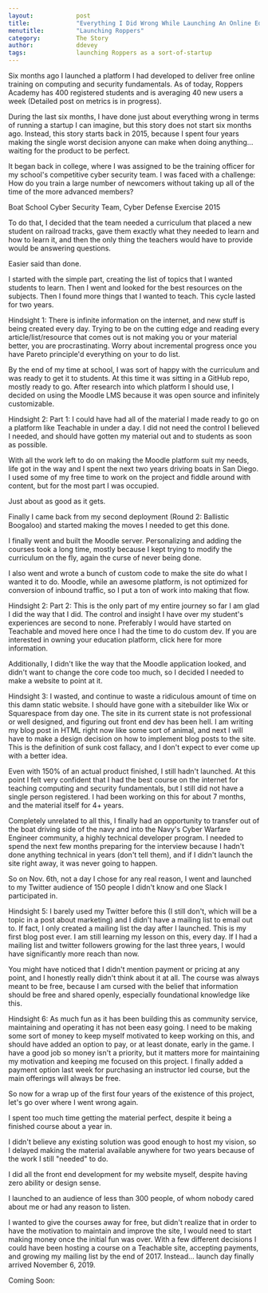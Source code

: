 ```yaml
---
layout:            post
title:             "Everything I Did Wrong While Launching An Online Education Platform"
menutitle:         "Launching Roppers"
category:          The Story
author:            ddevey
tags:              launching Roppers as a sort-of-startup
---
```

    
Six months ago I launched a platform I had developed to deliver free online training on computing and security fundamentals. As of today, Roppers Academy has 400 registered students and is averaging 40 new users a week (Detailed post on metrics is in progress).

During the last six months, I have done just about everything wrong in terms of running a startup I can imagine, but this story does not start six months ago. Instead, this story starts back in 2015, because I spent four years making the single worst decision anyone can make when doing anything... waiting for the product to be perfect.

It began back in college, where I was assigned to be the training officer for my school's competitive cyber security team. I was faced with a challenge: How do you train a large number of newcomers without taking up all of the time of the more advanced members?


Boat School Cyber Security Team, Cyber Defense Exercise 2015

To do that, I decided that the team needed a curriculum that placed a new student on railroad tracks, gave them exactly what they needed to learn and how to learn it, and then the only thing the teachers would have to provide would be answering questions.

Easier said than done.

I started with the simple part, creating the list of topics that I wanted students to learn. Then I went and looked for the best resources on the subjects. Then I found more things that I wanted to teach. This cycle lasted for two years.

Hindsight 1: There is infinite information on the internet, and new stuff is being created every day. Trying to be on the cutting edge and reading every article/list/resource that comes out is not making you or your material better, you are procrastinating. Worry about incremental progress once you have Pareto principle'd everything on your to do list.

By the end of my time at school, I was sort of happy with the curriculum and was ready to get it to students. At this time it was sitting in a GitHub repo, mostly ready to go. After research into which platform I should use, I decided on using the Moodle LMS because it was open source and infinitely customizable.

Hindsight 2: Part 1: I could have had all of the material I made ready to go on a platform like Teachable in under a day. I did not need the control I believed I needed, and should have gotten my material out and to students as soon as possible.

With all the work left to do on making the Moodle platform suit my needs, life got in the way and I spent the next two years driving boats in San Diego. I used some of my free time to work on the project and fiddle around with content, but for the most part I was occupied.


Just about as good as it gets.

Finally I came back from my second deployment (Round 2: Ballistic Boogaloo) and started making the moves I needed to get this done.

I finally went and built the Moodle server. Personalizing and adding the courses took a long time, mostly because I kept trying to modify the curriculum on the fly, again the curse of never being done.

I also went and wrote a bunch of custom code to make the site do what I wanted it to do. Moodle, while an awesome platform, is not optimized for conversion of inbound traffic, so I put a ton of work into making that flow.

Hindsight 2: Part 2: This is the only part of my entire journey so far I am glad I did the way that I did. The control and insight I have over my student's experiences are second to none. Preferably I would have started on Teachable and moved here once I had the time to do custom dev. If you are interested in owning your education platform, click here for more information.

Additionally, I didn't like the way that the Moodle application looked, and didn't want to change the core code too much, so I decided I needed to make a website to point at it.

Hindsight 3: I wasted, and continue to waste a ridiculous amount of time on this damn static website. I should have gone with a sitebuilder like Wix or Squarespace from day one. The site in its current state is not professional or well designed, and figuring out front end dev has been hell. I am writing my blog post in HTML right now like some sort of animal, and next I will have to make a design decision on how to implement blog posts to the site. This is the definition of sunk cost fallacy, and I don't expect to ever come up with a better idea.

Even with 150% of an actual product finished, I still hadn't launched. At this point I felt very confident that I had the best course on the internet for teaching computing and security fundamentals, but I still did not have a single person registered. I had been working on this for about 7 months, and the material itself for 4+ years.

Completely unrelated to all this, I finally had an opportunity to transfer out of the boat driving side of the navy and into the Navy's Cyber Warfare Engineer community, a highly technical developer program. I needed to spend the next few months preparing for the interview because I hadn't done anything technical in years (don't tell them), and if I didn't launch the site right away, it was never going to happen.

So on Nov. 6th, not a day I chose for any real reason, I went and launched to my Twitter audience of 150 people I didn't know and one Slack I participated in.

Hindsight 5: I barely used my Twitter before this (I still don't, which will be a topic in a post about marketing) and I didn't have a mailing list to email out to. If fact, I only created a mailing list the day after I launched. This is my first blog post ever. I am still learning my lesson on this, every day. If I had a mailing list and twitter followers growing for the last three years, I would have significantly more reach than now.

You might have noticed that I didn't mention payment or pricing at any point, and I honestly really didn't think about it at all. The course was always meant to be free, because I am cursed with the belief that information should be free and shared openly, especially foundational knowledge like this.

Hindsight 6: As much fun as it has been building this as community service, maintaining and operating it has not been easy going. I need to be making some sort of money to keep myself motivated to keep working on this, and should have added an option to pay, or at least donate, early in the game. I have a good job so money isn't a priority, but it matters more for maintaining my motivation and keeping me focused on this project. I finally added a payment option last week for purchasing an instructor led course, but the main offerings will always be free.

So now for a wrap up of the first four years of the existence of this project, let's go over where I went wrong again.

I spent too much time getting the material perfect, despite it being a finished course about a year in.

I didn't believe any existing solution was good enough to host my vision, so I delayed making the material available anywhere for two years because of the work I still "needed" to do.

I did all the front end development for my website myself, despite having zero ability or design sense.

I launched to an audience of less than 300 people, of whom nobody cared about me or had any reason to listen.

I wanted to give the courses away for free, but didn't realize that in order to have the motivation to maintain and improve the site, I would need to start making money once the initial fun was over.
With a few different decisions I could have been hosting a course on a Teachable site, accepting payments, and growing my mailing list by the end of 2017. Instead... launch day finally arrived November 6, 2019.

Coming Soon: